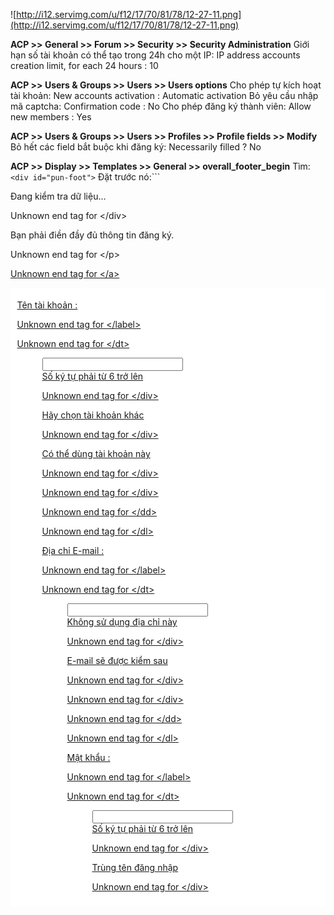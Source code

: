 ![http://i12.servimg.com/u/f12/17/70/81/78/12-27-11.png](http://i12.servimg.com/u/f12/17/70/81/78/12-27-11.png)

**ACP >> General >> Forum >> Security >> Security Administration**
Giới hạn số tài khoản có thể tạo trong 24h cho một IP:
IP address accounts creation limit, for each 24 hours : 10

**ACP >> Users & Groups >> Users >> Users options**
Cho phép tự kích hoạt tài khoản:
New accounts activation : Automatic activation
Bỏ yêu cầu nhập mã captcha:
Confirmation code : No
Cho phép đăng ký thành viên:
Allow new members : Yes

**ACP >> Users & Groups >> Users >> Profiles >> Profile fields >> Modify**
Bỏ hết các field bắt buộc khi đăng ký:
Necessarily filled ? No

**ACP >> Display >> Templates >> General >> overall\_footer\_begin**
Tìm:```
    <div id="pun-foot">```
Đặt trước nó:```
    <!-- BEGIN switch_user_logged_out -->
<div id="qick_reg" class="main">
<div id="reg_loder">Đang kiểm tra dữ liệu...

Unknown end tag for &lt;/div&gt;


<p id="reg_tip">Bạn phải điền đầy đủ thông tin đăng ký.

Unknown end tag for &lt;/p&gt;


<a href="javascript:void(0)" class="modal_close">

Unknown end tag for &lt;/a&gt;


<form onsubmit="submit_reg(); return false" action="/register?agreed=true&step=2" method="post" name="post" id="ucp">
<div class="main-content frm" style="border: 0px none;">
<fieldset class="frm-set multi" style="border: 0px none; margin:0;background-color: #FFF;">
<dl><dt><label>Tên tài khoản :

Unknown end tag for &lt;/label&gt;



Unknown end tag for &lt;/dt&gt;


<dd>
<input autocomplete="off" type="text" id="username_reg" name="username" value="" size="25" maxlength="25" />
<div id="name_reg" class="check_reg">
<div class="pwd_img reg_er kytu">Số ký tự phải từ 6 trở lên

Unknown end tag for &lt;/div&gt;


<div class="pwd_img reg_er loi">Hãy chọn tài khoản khác

Unknown end tag for &lt;/div&gt;


<div class="pwd_img reg_ok">Có thể dùng tài khoản này

Unknown end tag for &lt;/div&gt;




Unknown end tag for &lt;/div&gt;




Unknown end tag for &lt;/dd&gt;




Unknown end tag for &lt;/dl&gt;


<dl><dt><label>Địa chỉ E-mail :

Unknown end tag for &lt;/label&gt;



Unknown end tag for &lt;/dt&gt;


<dd>
<input autocomplete="off" class="ltr" type="text" id="email" name="email" value="" size="25" maxlength="64" />
<div id="email_reg" class="check_reg">
<div class="pwd_img reg_er">Không sử dụng địa chỉ này

Unknown end tag for &lt;/div&gt;


<div class="pwd_img reg_wa">E-mail sẽ được kiểm sau

Unknown end tag for &lt;/div&gt;




Unknown end tag for &lt;/div&gt;




Unknown end tag for &lt;/dd&gt;




Unknown end tag for &lt;/dl&gt;


<dl><dt><label>Mật khẩu :

Unknown end tag for &lt;/label&gt;



Unknown end tag for &lt;/dt&gt;


<dd>
<input autocomplete="off" class="ltr" type="password" id="password_reg" name="password" value="" size="25" maxlength="25" />
<div class="check_reg" id="cont_pwd">
<div class="pwd_img reg_er kytu">Số ký tự phải từ 6 trở lên

Unknown end tag for &lt;/div&gt;


<div class="pwd_img reg_er trung">Trùng tên đăng nhập

Unknown end tag for &lt;/div&gt;


<div class="pwd_img" id="pwd_bad" style="display: none;">Quá đơn giản

Unknown end tag for &lt;/div&gt;


<div class="pwd_img" id="pwd_middle" style="display: none;">Tạm ổn

Unknown end tag for &lt;/div&gt;


<div class="pwd_img" id="pwd_good" style="display: none;">Vãi

Unknown end tag for &lt;/div&gt;




Unknown end tag for &lt;/div&gt;




Unknown end tag for &lt;/dd&gt;




Unknown end tag for &lt;/dl&gt;


<dl><dt><label>Gõ lại mật khẩu :

Unknown end tag for &lt;/label&gt;



Unknown end tag for &lt;/dt&gt;


<dd>
<input autocomplete="off" type="password" id="password_confirm" size="25" maxlength="25" name="password_confirm" class="inputbox narrow" />
<div id="pass_co" class="check_reg">
<div class="pwd_img reg_er">Chưa đúng

Unknown end tag for &lt;/div&gt;


<div class="pwd_img reg_ok">Chính xác

Unknown end tag for &lt;/div&gt;




Unknown end tag for &lt;/div&gt;




Unknown end tag for &lt;/dd&gt;




Unknown end tag for &lt;/dl&gt;


<dl class="frm-buttons">
<p style="padding: 10px 0px 0px; text-align: center;">
<input class="button2" type="submit" name="submit" value="Đăng ký" />
<input class="button2" type="reset" name="reset" value="Làm mới" />


Unknown end tag for &lt;/p&gt;




Unknown end tag for &lt;/dl&gt;




Unknown end tag for &lt;/fieldset&gt;




Unknown end tag for &lt;/div&gt;




Unknown end tag for &lt;/form&gt;




Unknown end tag for &lt;/div&gt;


<script type="text/javascript" src="http://baivong.forumclan.com/12848.js">

Unknown end tag for &lt;/script&gt;


<!-- END switch_user_logged_out -->```

http://baivong.forumclan.com/12848.js
```
var shortPass="bad",badPass="bad",goodPass="good",strongPass="strong";function passwordStrength(a,b){score=0;if(""==a)return null;if(4>a.length)return shortPass;if(void 0!=b&&a.toLowerCase()==b.toLowerCase())return badPass;score+=4*a.length;score+=1*(checkRepetition(1,a).length-a.length);score+=1*(checkRepetition(2,a).length-a.length);score+=1*(checkRepetition(3,a).length-a.length);score+=1*(checkRepetition(4,a).length-a.length);a.match(/(.*[0-9].*[0-9].*[0-9])/)&&(score+=5);a.match(/(.*[!,@,#,$,%,,&,*,?,_,~].*[!,@,#,$,%,,&,*,?,_,~])/)&&(score+=5);a.match(/([a-z].*[A-Z])|([A-Z].*[a-z])/)&&(score+=10);a.match(/([a-zA-Z])/)&&a.match(/([0-9])/)&&(score+=15);a.match(/([!,@,#,$,%,,&,*,?,_,~])/)&&a.match(/([0-9])/)&&(score+=15);a.match(/([!,@,#,$,%,,&,*,?,_,~])/)&&a.match(/([a-zA-Z])/)&&(score+=15);if(a.match(/\w+$/)||a.match(/\d+$/))score-=10;0>score&&(score=0);100<score&&(score=100);return 34>score?badPass:68>score?goodPass:strongPass}function checkRepetition(a,b){res="";for(i=0;i<b.length;i++){repeated=!0;for(j=0;j<a&&j+i+a<b.length;j++)repeated=repeated&&b.charAt(j+i)==b.charAt(j+i+a);j<a&&(repeated=!1);repeated?(i+=a-1,repeated=!1):res+=b.charAt(i)}return res}function submit_reg(){$("#reg_tip").text("\u0110ang ki\u1ec3m tra d\u1eef li\u1ec7u...");$("#qick_reg .reg_er").each(function(){"block"==$(this).css("display")&&$(this).parent().parent().addClass("error")});$("#qick_reg input").each(function(){""==$(this).val()&&$(this).parent().addClass("error")});$("#qick_reg .error").length?$("#reg_tip").text("L\u1ed7i th\u00f4ng tin \u0111\u0103ng k\u00fd."):($("#reg_loder").show(),$.post("/register?agreed=true&step=2",{username:$("#qick_reg #username_reg").val(),email:$("#qick_reg #email").val(),"profile_field_3_-10":$("#qick_reg #profile_field_3_-10").val(),password:$("#qick_reg #password_reg").val(),submit:"Save"},function(a){if($(a).find("p.message").length)$("#reg_tip").text("Qu\u1ea3n tr\u1ecb vi\u00ean \u0111\u00e3 gi\u1edbi h\u1ea1n s\u1ed1 l\u1ea7n t\u1ea1o t\u00e0i kho\u1ea3n h\u00f4m nay."),$("#reg_loder").fadeOut(500),$("#qick_reg #ucp").hide();else if($("#reg_tip").text("\u0110ang ki\u1ec3m tra t\u00e0i kho\u1ea3n, m\u1eadt kh\u1ea9u..."),$(a).find("#form_confirm").length)$("#qick_reg .frm-buttons input[name='confirm_pass'], #qick_reg .frm-buttons input[name='auth[]']").remove(),$(a).find("input[name='confirm_pass'], input[name='auth[]']").prependTo("#qick_reg .frm-buttons"),$("#reg_tip").text("\u0110ang ki\u1ec3m tra E-mail..."),$.post("/register?agreed=true&step=2",{password_confirm:$("#qick_reg #password_confirm").val(),"auth[]":$("#qick_reg input[name='auth[]']:first").val(),username:$("#qick_reg #username_reg").val(),email:$("#qick_reg #email").val(),"profile_field_3_-10":$("#qick_reg #profile_field_3_-10").val(),password:$("#qick_reg #password_reg").val(),confirm_pass:$("#qick_reg input[name='confirm_pass']").val(),submit:"Save"},function(a){if($(a).find("p.message a").length)$("#reg_tip").text("\u0110\u0103ng k\u00fd th\u00e0nh c\u00f4ng."),$.post("/login",{username:$("#qick_reg #username_reg").val(),password:$("#qick_reg #password_reg").val(),login:"true"},function(){window.location.reload()});else if(-1!=$(a).find("p.center:first span").text().indexOf("e-mail address")||-1!=$(a).find("p.center:first span").text().indexOf("\u0111\u1ecba ch\u1ec9 email"))$("#reg_tip").text("\u0110\u1ecba ch\u1ec9 E-mail kh\u00f4ng h\u1ee3p l\u1ec7 ho\u1eb7c \u0111\u00e3 \u0111\u01b0\u1ee3c s\u1eed d\u1ee5ng."),$("#reg_loder").fadeOut(500),$("#qick_reg #email").parent().addClass("error"),$("#email_reg .reg_er").show().next().hide()});else if(0==$(a).find("p.center:first span").text().indexOf("Sorry, but this username has")||-1!=$(a).find("p.center:first span").text().indexOf("\u00ean truy c\u1eadp"))$("#reg_tip").text("T\u00e0i kho\u1ea3n \u0111\u00e3 \u0111\u01b0\u1ee3c s\u1eed d\u1ee5ng ho\u1eb7c b\u1ecb c\u1ea5m."),$("#reg_loder").fadeOut(500),$("#qick_reg #username_reg").parent().addClass("error"),$("#name_reg div").hide(),$("#name_reg .reg_er.loi").show();else if(0==$(a).find("p.center:first span").text().indexOf("Your password")||0==$(a).find("p.center:first span").text().indexOf("M\u1eadt kh\u1ea9u"))$("#reg_tip").text("M\u1eadt kh\u1ea9u ph\u1ea3i t\u1eeb 6 - 32 k\u00fd t\u1ef1 v\u00e0 kh\u00f4ng \u0111\u01b0\u1ee3c tr\u00f9ng t\u00e0i kho\u1ea3n."),$("#reg_loder").fadeOut(500),$("#qick_reg #password_reg, #qick_reg #password_confirm").val("").parent().addClass("error"),$("#qick_reg #cont_pwd div, #qick_reg #pass_co div").hide()}))}function conpass(){""!=$("#qick_reg #password_confirm").val()?($("#qick_reg #password_confirm").parent().removeClass("error"),$("#password_reg").val()!=$("#qick_reg #password_confirm").val()?$("#pass_co .reg_er").show().next().hide():$("#pass_co .reg_er").hide().next().show()):$("#pass_co div").hide()}function check_ma_reg(){""!=$("#qick_reg #email").val()?($("#qick_reg #email").parent().removeClass("error"),isEmail($("#qick_reg #email").val())?$("#email_reg .reg_er").hide().next().show():$("#email_reg .reg_er").show().next().hide()):$("#email_reg div").hide()}function check_un_reg(){setTimeout(function(){""!=$("#qick_reg #username_reg").val()?($("#qick_reg #username_reg").parent().removeClass("error"),6>$("#qick_reg #username_reg").val().length?($("#name_reg .reg_er.kytu").show(),$("#name_reg .reg_er.loi, #name_reg .reg_ok").hide()):$.get("/search?mode=searchuser&fieldname=username",{search_username:$("#qick_reg #username_reg").val(),time:timestamp()},function(a){$("#name_reg div").hide();$(a).find("#username_list").val()==$("#qick_reg #username_reg").val()?$("#name_reg .reg_er.loi").show():$("#name_reg .reg_ok").show()})):$("#name_reg div").hide()},1500)}function isEmail(a){return/((([a-z]|\d|[!#\$%&'\*\+\-\/=\?\_{\|}~]|[\u00A0-\uD7FF\uF900-\uFDCF\uFDF0-\uFFEF])+(\.([a-z]|\d|[!#\$%&'\*\+\-\/=\?\^_{\|}~]|[\u00A0-\uD7FF\uF900-\uFDCF\uFDF0-\uFFEF])+)*)|((\x22)((((\x20|\x09)*(\x0d\x0a))?(\x20|\x09)+)?(([\x01-\x08\x0b\x0c\x0e-\x1f\x7f]|\x21|[\x23-\x5b]|[\x5d-\x7e]|[\u00A0-\uD7FF\uF900-\uFDCF\uFDF0-\uFFEF])|(\\([\x01-\x09\x0b\x0c\x0d-\x7f]|[\u00A0-\uD7FF\uF900-\uFDCF\uFDF0-\uFFEF]))))*(((\x20|\x09)*(\x0d\x0a))?(\x20|\x09)+)?(\x22)))@((([a-z]|\d|[\u00A0-\uD7FF\uF900-\uFDCF\uFDF0-\uFFEF])|(([a-z]|\d|[\u00A0-\uD7FF\uF900-\uFDCF\uFDF0-\uFFEF])([a-z]|\d|-|\.|_|~|[\u00A0-\uD7FF\uF900-\uFDCF\uFDF0-\uFFEF])*([a-z]|\d|[\u00A0-\uD7FF\uF900-\uFDCF\uFDF0-\uFFEF])))\.)+(([a-z]|[\u00A0-\uD7FF\uF900-\uFDCF\uFDF0-\uFFEF])|(([a-z]|[\u00A0-\uD7FF\uF900-\uFDCF\uFDF0-\uFFEF])([a-z]|\d|-|\.|_|~|[\u00A0-\uD7FF\uF900-\uFDCF\uFDF0-\uFFEF])*([a-z]|[\u00A0-\uD7FF\uF900-\uFDCF\uFDF0-\uFFEF])))$/.test(a)}(function(a){a.fn.extend({leanModal:function(b){function f(b){a("#lean_overlay").fadeOut(200);a(b).css({display:"none"})}var e=a("<div id='lean_overlay'>

Unknown end tag for &lt;/div&gt;

");a("body").append(e);b=a.extend({top:100,overlay:0.5,closeButton:null},b);return this.each(function(){var d=b;a(this).click(function(b){var c=a(this).attr("href");a("#lean_overlay").click(function(){f(c)});a(d.closeButton).click(function(){f(c)});a(c).outerHeight();var e=a(c).outerWidth();a("#lean_overlay").css({display:"block",opacity:0});a("#lean_overlay").fadeTo(200,d.overlay);a(c).css({display:"block",position:"fixed",opacity:0,"z-index":999,left:"50%","margin-left":-(e/2)+"px",top:d.top+"px"});a(c).fadeTo(200,1);b.preventDefault()})})}})})(jQuery);$("a[href='/register']").attr({"class":"fmvi_register",href:"#qick_reg"});$(".fmvi_register").leanModal({top:200,overlay:0.4,closeButton:".modal_close"});$("#qick_reg input[name='reset']").click(function(){$("#reg_tip").text("B\u1ea1n ph\u1ea3i \u0111i\u1ec1n \u0111\u1ea7y \u0111\u1ee7 th\u00f4ng tin \u0111\u0103ng k\u00fd.");$("#qick_reg dd").removeClass("error");$("#qick_reg .pwd_img").hide()});$("#qick_reg #username_reg").keyup(function(){check_un_reg();$("#qick_reg #username_reg").focus(function(){check_un_reg()})});$("#qick_reg #email").keyup(function(){check_ma_reg();$("#qick_reg #email").focus(function(){check_ma_reg()})});$("#qick_reg #password_confirm").keyup(function(){conpass()});$("#qick_reg #password_reg, #qick_reg #username_reg").keyup(function(){if(""!=$("#qick_reg #password_reg").val())if($("#qick_reg #password_reg").parent().removeClass("error"),6>$("#qick_reg #password_reg").val().length)$("#cont_pwd div").hide(),$("#cont_pwd .reg_er.kytu").show();else if($("#cont_pwd .reg_er.kytu").hide(),$("#qick_reg #password_reg").val()==$("#qick_reg #username_reg").val())$("#cont_pwd div").hide(),$("#cont_pwd .reg_er.trung").show();else switch($("#cont_pwd .reg_er.trung").hide(),passwordStrength($("#qick_reg #password_reg").val(),$("#qick_reg #username_reg").val())){case"bad":$("#pwd_middle,#pwd_good").hide();$("#pwd_bad").show();break;case"good":$("#pwd_good,#pwd_bad").hide();$("#pwd_middle").show();break;case"strong":$("#pwd_middle,#pwd_bad").hide(),$("#pwd_good").show()}else $("#cont_pwd div, #pass_co div").hide(),$("#qick_reg #password_confirm").val("");""!=$("#qick_reg #password_confirm").val()&&conpass()});```
**ACP >> Display >> Pictures and Colors >> Colors >> CSS Stylesheet**
```
    /* Quick register - www.fmvi.vn */
#qick_reg #cont_pwd, #qick_reg .check_reg{float:none;height:24px;width:180px;padding:2px 0!important}
#pwd_bad, .reg_er{background:url(http://i15.servimg.com/u/f15/16/58/89/73/001_3010.png) no-repeat scroll left center transparent;color:red}
#pwd_middle, .reg_wa{background:url(http://i15.servimg.com/u/f15/16/58/89/73/alert_10.png) no-repeat scroll left center transparent;color:blue}
#pwd_good, .reg_ok{background:url(http://i15.servimg.com/u/f15/16/58/89/73/001_0610.png) no-repeat scroll left center transparent;color:green}
#qick_reg .pwd_img{float:left;height:24px;line-height:24px;text-align:left;width:180px;padding:0 0 0 30px}
#qick_reg  dd{padding:0}
#reg_tip{background-color:#FCF8E3;color:#C09853;border-color:#FBEED5;margin-bottom:20px;border:1px solid;padding:5px 7px}
#reg_loder{background:url(http://i15.servimg.com/u/f15/16/58/89/73/ajax-l11.gif) no-repeat scroll center 130px rgba(255, 255, 255, 0.65);color:#086CC5;display:none;font-family:Comic Sans MS;font-weight:700;height:100%;left:0;line-height:350px;position:absolute;text-align:center;top:0;width:100%}
#qick_reg{box-sizing:border-box;-o-box-sizing:border-box;-webkit-box-sizing:border-box;-moz-box-sizing:border-box;background-color:#FFF;border:1px solid rgba(0,0,0,0.333);box-shadow:0 4px 16px rgba(0,0,0,0.2);color:#000;outline:0 none;position:absolute;width:500px;display:none;padding:40px}
.modal_close{background:url(http://i40.servimg.com/u/f40/17/70/81/78/close-10.png) repeat scroll 0 0 transparent;content:"";height:11px;position:absolute;right:17px;top:17px;width:11px}
#lean_overlay{position:fixed;z-index:700;top:0;left:0;height:100%;width:100%;background:#666;display:none}
.error input{border:1px solid #F5A7A7;background-color:#F2DEDE}```